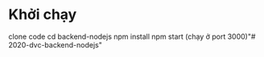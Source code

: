 # Khởi chạy
clone code
cd backend-nodejs
npm install
npm start
(chạy ở port 3000)"# 2020-dvc-backend-nodejs" 
